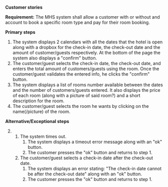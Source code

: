 **Customer stories**

**Requirement:** The MHS system shall allow a customer with or without and account to book a specific room type and pay
for their room booking.

**Primary steps**
1. The system displays 2 calendars with all the dates that the hotel is open along with a dropbox for the check-in date,
the check-out date and the amount of customer/guests respectively. At the bottom of the page the system also displays
a "confirm" button.
2. The customer/guest selects the check-in date, the check-out date, and enters the total amount of customers/guests
using the room. Once the customer/guest validates the entered info, he clicks the "confirm" button.
3. The system displays a list of rooms number available between the dates and the number of customers/guests entered. It also
displays the price of each room (along with a picture of said room?) and a short description for the room.
4. The customer/guest selects the room he wants by clicking on the name(/picture) of the room.

**Alternative/Exceptional steps**

2. 1. The system times out.
       1. The system displays a timeout error message along with an "ok" button.
       2. The customer presses the "ok" button and returns to step 1.
   2. The customer/guest selects a check-in date after the check-out date.
      1. The system displays an error stating: "The check-in date cannot be after the check-out date" along with an 
         "ok" button.
      2. The customer presses the "ok" button and returns to step 1.


